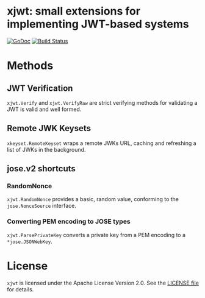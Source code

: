 # xjwt: small extensions for implementing JWT-based systems

[![GoDoc](https://godoc.org/github.com/ScaleFT/xjwt?status.svg)](https://godoc.org/github.com/ScaleFT/xjwt)
[![Build Status](https://travis-ci.org/ScaleFT/xjwt.svg?branch=master)](https://travis-ci.org/ScaleFT/xjwt)

# Methods

## JWT Verification

 `xjwt.Verify` and  `xjwt.VerifyRaw` are strict verifying methods for validating a JWT is valid and well formed.

## Remote JWK Keysets

`xkeyset.RemoteKeyset` wraps a remote JWKs URL, caching and refreshing a list of JWKs in the background.

## jose.v2 shortcuts

### RandomNonce

`xjwt.RandomNonce` provides a basic, random value, conforming to the `jose.NonceSource` interface.

### Converting PEM encoding to JOSE types

`xjwt.ParsePrivateKey` converts a private key from a PEM encoding to a `*jose.JSONWebKey`.

# License

`xjwt` is licensed under the Apache License Version 2.0. See the [LICENSE file](./LICENSE) for details.
